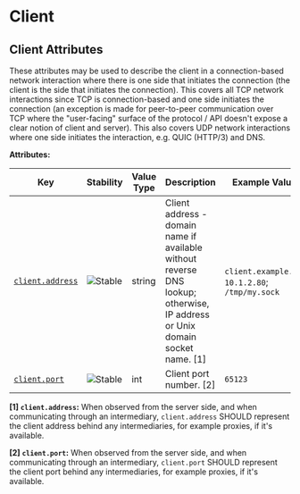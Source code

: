 <!-- NOTE: THIS FILE IS AUTOGENERATED. DO NOT EDIT BY HAND. -->
<!-- see templates/registry/markdown/attribute_namespace.md.j2 -->

# Client

## Client Attributes

These attributes may be used to describe the client in a connection-based network interaction where there is one side that initiates the connection (the client is the side that initiates the connection). This covers all TCP network interactions since TCP is connection-based and one side initiates the connection (an exception is made for peer-to-peer communication over TCP where the "user-facing" surface of the protocol / API doesn't expose a clear notion of client and server). This also covers UDP network interactions where one side initiates the interaction, e.g. QUIC (HTTP/3) and DNS.

**Attributes:**

| Key | Stability | Value Type | Description | Example Values |
|---|---|---|---|---|
| <a id="client-address" href="#client-address">`client.address`</a> | ![Stable](https://img.shields.io/badge/-stable-lightgreen) | string | Client address - domain name if available without reverse DNS lookup; otherwise, IP address or Unix domain socket name. [1] | `client.example.com`; `10.1.2.80`; `/tmp/my.sock` |
| <a id="client-port" href="#client-port">`client.port`</a> | ![Stable](https://img.shields.io/badge/-stable-lightgreen) | int | Client port number. [2] | `65123` |

**[1] `client.address`:** When observed from the server side, and when communicating through an intermediary, `client.address` SHOULD represent the client address behind any intermediaries,  for example proxies, if it's available.

**[2] `client.port`:** When observed from the server side, and when communicating through an intermediary, `client.port` SHOULD represent the client port behind any intermediaries,  for example proxies, if it's available.
